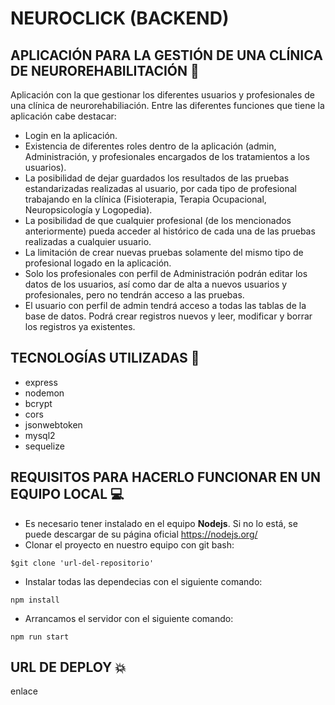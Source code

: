 # NEUROCLICK (BACKEND)

## APLICACIÓN PARA LA GESTIÓN DE UNA CLÍNICA DE NEUROREHABILITACIÓN 🧠

Aplicación con la que gestionar los diferentes usuarios y profesionales de una clínica de neurorehabiliación.
Entre las diferentes funciones que tiene la aplicación cabe destacar:
* Login en la aplicación.
* Existencia de diferentes roles dentro de la aplicación (admin, Administración, y profesionales encargados de los tratamientos a los usuarios).
* La posibilidad de dejar guardados los resultados de las pruebas estandarizadas realizadas al usuario, por cada tipo de profesional trabajando en la clínica (Fisioterapia, Terapia Ocupacional, Neuropsicología y Logopedia).
* La posibilidad de que cualquier profesional (de los mencionados anteriormente) pueda acceder al histórico de cada una de las pruebas realizadas a cualquier usuario.
* La limitación de crear nuevas pruebas solamente del mismo tipo de profesional logado en la aplicación.
* Solo los profesionales con perfil de Administración podrán editar los datos de los usuarios, así como dar de alta a nuevos usuarios y profesionales, pero no tendrán acceso a las pruebas.
* El usuario con perfil de admin tendrá acceso a todas las tablas de la base de datos. Podrá crear registros nuevos y leer, modificar y borrar los registros ya existentes.

## TECNOLOGÍAS UTILIZADAS 🔨
* express
* nodemon
* bcrypt
* cors
* jsonwebtoken
* mysql2
* sequelize

## REQUISITOS PARA HACERLO FUNCIONAR EN UN EQUIPO LOCAL 💻
* Es necesario tener instalado en el equipo **Nodejs**. Si no lo está, se puede descargar de su página oficial https://nodejs.org/
* Clonar el proyecto en nuestro equipo con git bash:
```
$git clone 'url-del-repositorio'
```
* Instalar todas las dependecias con el siguiente comando:
```
npm install
```
* Arrancamos el servidor con el siguiente comando:
```
npm run start
```
## URL DE DEPLOY 💥
enlace
